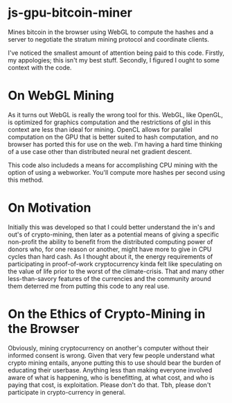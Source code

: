 # js-gpu-bitcoin-miner
Mines bitcoin in the browser using WebGL to compute the hashes and a server to negotiate the stratum mining protocol and coordinate clients.

I've noticed the smallest amount of attention being paid to this code. Firstly, my appologies; this isn't my best stuff. Secondly, I figured
I ought to some context with the code.

# On WebGL Mining
As it turns out WebGL is really the wrong tool for this. WebGL, like OpenGL, is optimized for graphics computation and the restrictions of 
glsl in this context are less than ideal for mining. OpenCL allows for parallel computation on the GPU that is better suited to hash computation,
and no browser has ported this for use on the web. I'm having a hard time thinking of a use case other than distributed neural net gradient descent.

This code also includeds a means for accomplishing CPU mining with the option of using a webworker. You'll compute more hashes per second 
using this method.

# On Motivation
Initially this was developed so that I could better understand the in's and out's of crypto-mining, then later as a potential means of 
giving a specific non-profit the ability to benefit from the distributed computing power of donors who, for one reason or another, might
have more to give in CPU cycles than hard cash. As I thought about it, the energy requirements of participating in proof-of-work 
cryptocurrency kinda felt like speculating on the value of life prior to the worst of the climate-crisis. That and many other less-than-savory 
features of the currencies and the community around them deterred me from putting this code to any real use.

# On the Ethics of Crypto-Mining in the Browser
Obviously, mining cryptocurrency on another's computer without their informed consent is wrong. Given that very few people understand what
crypto mining entails, anyone putting this to use should bear the burden of educating their userbase. Anything less than making everyone 
involved aware of what is happening, who is benefitting, at what cost, and who is paying that cost, is exploitation. Please don't do that.
Tbh, please don't participate in crypto-currency in general.
